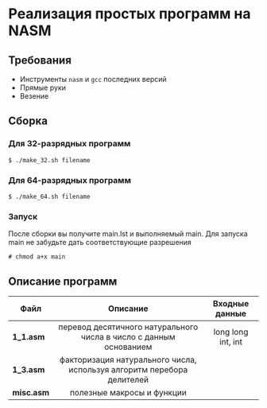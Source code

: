 # Реализация простых программ на NASM

## Требования

* Инструменты `nasm` и `gcc` последних версий
* Прямые руки
* Везение

## Сборка

### Для 32-разрядных программ

```
$ ./make_32.sh filename
```

### Для 64-разрядных программ

```
$ ./make_64.sh filename
```

### Запуск
После сборки вы получите main.lst и выполняемый main. Для запуска main не забудьте дать соответствующие разрешения
```
# chmod a+x main
```

## Описание программ

| Файл        | Описание           | Входные данные  |
| ------------- |:-------------:| :-----: |
| __1_1.asm__      | перевод десятичного натурального числа в число с данным основанием | long long int, int |
| __1_3.asm__      | факторизация натурального числа, используя алгоритм перебора делителей |   |
| __misc.asm__      | полезные макросы и функции     |   |

